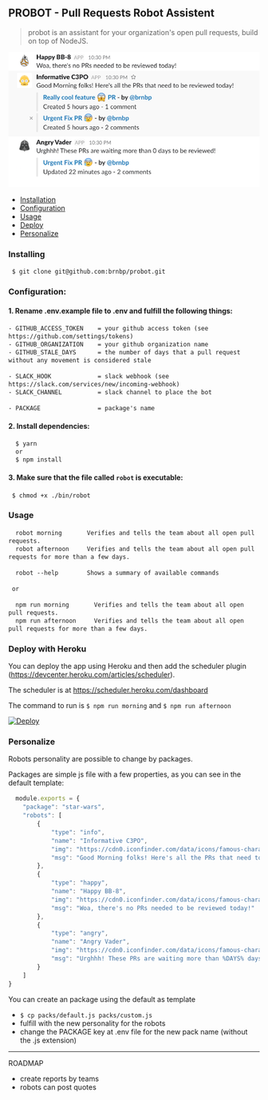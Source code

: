 ## PROBOT - Pull Requests Robot Assistent

> probot is an assistant for your organization's open pull requests, build on top of NodeJS.

![screenshot](https://github.com/brnbp/probot/blob/master/imgs/example.png)

- [Installation](#installing)
- [Configuration](#configuration)
- [Usage](#usage)
- [Deploy](#deploy-with-heroku)
- [Personalize](#personalize)


### Installing
```
 $ git clone git@github.com:brnbp/probot.git
```


### Configuration:
 #### 1. Rename .env.example file to .env and fulfill the following things:
    - GITHUB_ACCESS_TOKEN    = your github access token (see https://github.com/settings/tokens)
    - GITHUB_ORGANIZATION    = your github organization name
    - GITHUB_STALE_DAYS      = the number of days that a pull request without any movement is considered stale

    - SLACK_HOOK             = slack webhook (see https://slack.com/services/new/incoming-webhook)
    - SLACK_CHANNEL          = slack channel to place the bot

    - PACKAGE                = package's name 
   


 #### 2. Install dependencies:
  ````
    $ yarn 
    or
    $ npm install
  ````

 #### 3. Make sure that the file called `robot` is executable:
  ````
   $ chmod +x ./bin/robot
  ````


### Usage

   ````
     robot morning       Verifies and tells the team about all open pull requests.
     robot afternoon     Verifies and tells the team about all open pull requests for more than a few days.

     robot --help        Shows a summary of available commands
   
    or
   
     npm run morning       Verifies and tells the team about all open pull requests.
     npm run afternoon     Verifies and tells the team about all open pull requests for more than a few days.
   ````

### Deploy with Heroku
You can deploy the app using Heroku and then add the scheduler plugin (https://devcenter.heroku.com/articles/scheduler).

The scheduler is at https://scheduler.heroku.com/dashboard

The command to run is ````$ npm run morning```` and ````$ npm run afternoon````

[![Deploy](https://www.herokucdn.com/deploy/button.png)](https://heroku.com/deploy)


### Personalize
Robots personality are possible to change by packages.

Packages are simple js file with a few properties, as you can see in the default template:

````javascript
  module.exports = {
    "package": "star-wars",
    "robots": [
        {
            "type": "info",
            "name": "Informative C3PO",
            "img": "https://cdn0.iconfinder.com/data/icons/famous-character-vol-1-colored/48/JD-34-128.png",
            "msg": "Good Morning folks! Here's all the PRs that need to be reviewed today!"
        },
        {
            "type": "happy",
            "name": "Happy BB-8",
            "img": "https://cdn0.iconfinder.com/data/icons/famous-character-vol-1-colored/48/JD-41-128.png",
            "msg": "Woa, there's no PRs needed to be reviewed today!"
        },
        {
            "type": "angry",
            "name": "Angry Vader",
            "img": "https://cdn0.iconfinder.com/data/icons/famous-character-vol-1-colored/48/JD-33-128.png",
            "msg": "Urghhh! These PRs are waiting more than %DAYS% days to be reviewed!"
        }
    ]
}
````

You can create an package using the default as template
  - ````$ cp packs/default.js packs/custom.js````
  - fulfill with the new personality for the robots
  - change the PACKAGE key at .env file for the new pack name (without the .js extension)


---


ROADMAP
  - create reports by teams
  - robots can post quotes

